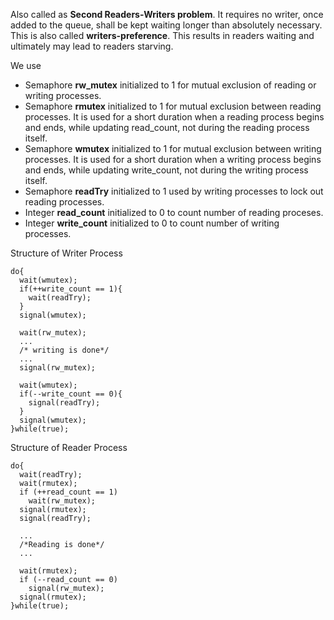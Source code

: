 Also called as **Second Readers-Writers problem**. It requires no writer, once added to the queue, shall be kept waiting longer than absolutely necessary. This is also called **writers-preference**.
This results in readers waiting and ultimately may lead to readers starving.

We use
* Semaphore **rw_mutex** initialized to 1 for mutual exclusion of reading or writing processes.
* Semaphore **rmutex** initialized to 1 for mutual exclusion between reading processes. It is used for a short duration when a reading process begins and ends,
 while updating read_count, not during the reading process itself.
* Semaphore **wmutex** initialized to 1 for mutual exclusion between writing processes. It is used for a short duration when a writing process begins and ends,
 while updating write_count, not during the writing process itself.
* Semaphore **readTry** initialized to 1 used by writing processes to lock out reading processes.
* Integer **read_count** initialized to 0 to count number of reading proceses.
* Integer **write_count** initialized to 0 to count number of writing processes.

Structure of Writer Process
```
do{
  wait(wmutex);
  if(++write_count == 1){
    wait(readTry);
  }
  signal(wmutex);
  
  wait(rw_mutex);
  ...
  /* writing is done*/
  ...
  signal(rw_mutex);
  
  wait(wmutex);
  if(--write_count == 0){
    signal(readTry);
  }
  signal(wmutex);
}while(true);
```
Structure of Reader Process
```
do{
  wait(readTry);
  wait(rmutex);
  if (++read_count == 1) 
    wait(rw_mutex); 
  signal(rmutex); 
  signal(readTry);
  
  ...
  /*Reading is done*/
  ...
  
  wait(rmutex);
  if (--read_count == 0) 
    signal(rw_mutex); 
  signal(rmutex);
}while(true);
```
